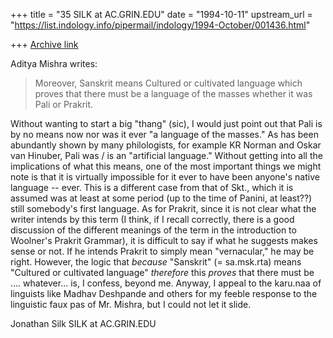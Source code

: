 +++
title = "35 SILK at AC.GRIN.EDU"
date = "1994-10-11"
upstream_url = "https://list.indology.info/pipermail/indology/1994-October/001436.html"

+++
[Archive link](https://list.indology.info/pipermail/indology/1994-October/001436.html)

Aditya Mishra writes:

>Moreover, Sanskrit means Cultured or cultivated language which proves
>that there must be  a language of the masses whether it was Pali or Prakrit.

Without wanting to start a big "thang" (sic), I would just point out that
Pali is by no means now nor was it ever "a language of the masses."  As has
been abundantly shown by many philologists, for example KR Norman and Oskar
van Hinuber, Pali was / is an "artificial language."  Without getting into
all the implications of what this means, one of the most important things
we might note is that it is virtually impossible for it ever to have been
anyone's native language -- ever.  This is a different case from that of
Skt., which it is assumed was at least at some period (up to the time of
Panini, at least??) still somebody's first language.  As for Prakrit, since
it is not clear what the writer intends by this term (I think, if I recall
correctly, there is a good discussion of the different meanings of the term
in the introduction to Woolner's Prakrit Grammar), it is difficult to say
if what he suggests makes sense or not.  If he intends Prakrit to simply
mean "vernacular," he may be right.  However, the logic that *because*
"Sanskrit" (= sa.msk.rta) means "Cultured or cultivated language"
*therefore* this *proves* that there must be .... whatever...  is, I
confess, beyond me.
        Anyway, I appeal to the karu.naa of linguists like Madhav Deshpande
and others for my feeble response to the linguistic faux pas of Mr. Mishra,
but I could not let it slide.

Jonathan Silk
SILK at AC.GRIN.EDU







